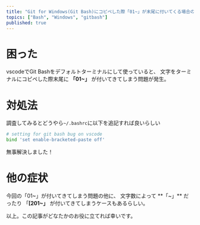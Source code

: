 ```yaml
---
title: "Git for Windows(Git Bash)にコピペした際「01~」が末尾に付いてくる場合の対処法"
topics: ["Bash", "Windows", "gitbash"]
published: true
---
```


# 困った

vscodeでGit Bashをデフォルトターミナルにして使っていると、
文字をターミナルにコピペした際末尾に **「01~」** が付いてきてしまう問題が発生。

# 対処法

調査してみるとどうやら`~/.bashrc`に以下を追記すれば良いらしい

```bash
# setting for git bash bug on vscode
bind 'set enable-bracketed-paste off'
```

無事解決しました！

# 他の症状

今回の「01~」が付いてきてしまう問題の他に、
文字数によって **「~」** だったり 「**[201~」** が付いてきてしまうケースもあるらしい。

以上。この記事がどなたかのお役に立てれば幸いです。
